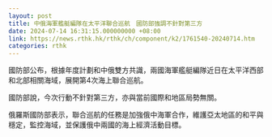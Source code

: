 ```yaml
---
layout: post
title: 中俄海軍艦艇編隊在太平洋聯合巡航　國防部強調不針對第三方
date: 2024-07-14 16:31:15.000000000 +08:00
link: https://news.rthk.hk/rthk/ch/component/k2/1761540-20240714.htm
categories: rthk
---
```


國防部公布，根據年度計劃和中俄雙方共識，兩國海軍艦艇編隊近日在太平洋西部和北部相關海域，展開第4次海上聯合巡航。

國防部說，今次行動不針對第三方，亦與當前國際和地區局勢無關。

俄羅斯國防部表示，聯合巡航的任務是加強俄中海軍合作，維護亞太地區的和平與穩定，監控海域，並保護俄中兩國的海上經濟活動目標。
